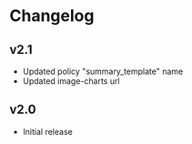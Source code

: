 # Changelog

## v2.1

- Updated policy "summary_template" name
- Updated image-charts url

## v2.0

- Initial release
